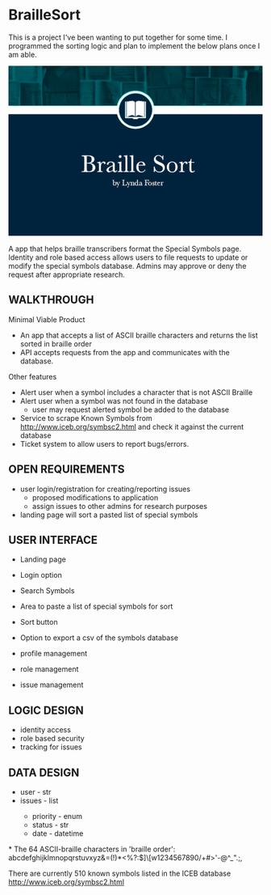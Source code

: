# BrailleSort

This is a project I've been wanting to put together for some time. I programmed the sorting logic and plan to implement the below plans once I am able. 

![My App](./app.png)

A app that helps braille transcribers format the Special Symbols page. Identity and role based access allows users to file requests to update or modify the special symbols database. Admins may approve or deny the request after appropriate research. 

## WALKTHROUGH

Minimal Viable Product

- An app that accepts a list of ASCII braille characters and returns the list sorted in braille order
- API accepts requests from the app and communicates with the database. 

Other features
- Alert user when a symbol includes a character that is not ASCII Braille
- Alert user when a symbol was not found in the database
	- user may request alerted symbol be added to the database
- Service to scrape Known Symbols from http://www.iceb.org/symbsc2.html and check it against the current database
- Ticket system to allow users to report bugs/errors. 

## OPEN REQUIREMENTS

- user login/registration for creating/reporting issues
	- proposed modifications to application
	- assign issues to other admins for research purposes
- landing page will sort a pasted list of special symbols

## USER INTERFACE

- Landing page
- Login option
- Search Symbols
- Area to paste a list of special symbols for sort
- Sort button
- Option to export a csv of the symbols database

- profile management
- role management
- issue management

## LOGIC DESIGN

- identity access
- role based security
- tracking for issues

## DATA DESIGN

- user - str
- issues - list<issue>
	- priority - enum
	- status - str
	- date - datetime

\* The 64 ASCII-braille characters in 'braille order': abcdefghijklmnopqrstuvxyz&=(!)*<%?:$]\\[w1234567890/+#>'-@^_\".;,

There are currently 510 known symbols listed in the ICEB database http://www.iceb.org/symbsc2.html
